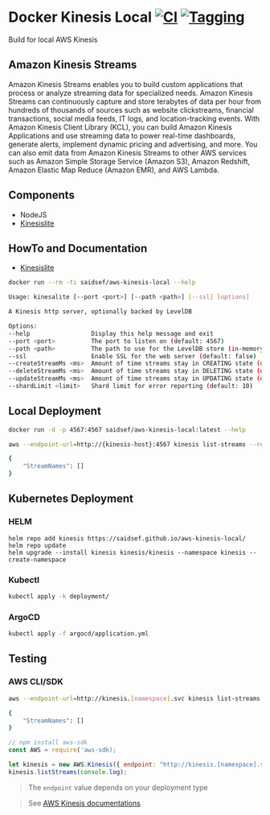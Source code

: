 # Docker Kinesis Local [![CI](https://github.com/saidsef/aws-kinesis-local/actions/workflows/docker.yml/badge.svg)](#howto-and-documentation) [![Tagging](https://github.com/saidsef/aws-kinesis-local/actions/workflows/charts.yml/badge.svg)](#howto-and-documentation)

Build for local AWS Kinesis

## Amazon Kinesis Streams

Amazon Kinesis Streams enables you to build custom applications that process or analyze streaming data for specialized needs. Amazon Kinesis Streams can continuously capture and store terabytes of data per hour from hundreds of thousands of sources such as website clickstreams, financial transactions, social media feeds, IT logs, and location-tracking events. With Amazon Kinesis Client Library (KCL), you can build Amazon Kinesis Applications and use streaming data to power real-time dashboards, generate alerts, implement dynamic pricing and advertising, and more. You can also emit data from Amazon Kinesis Streams to other AWS services such as Amazon Simple Storage Service (Amazon S3), Amazon Redshift, Amazon Elastic Map Reduce (Amazon EMR), and AWS Lambda.

## Components

* NodeJS
* [Kinesislite](https://github.com/mhart/kinesalite)

## HowTo and Documentation

* [Kinesislite](https://github.com/mhart/kinesalite)

 ```bash
docker run --rm -ti saidsef/aws-kinesis-local --help

 Usage: kinesalite [--port <port>] [--path <path>] [--ssl] [options]

 A Kinesis http server, optionally backed by LevelDB

 Options:
 --help                 Display this help message and exit
 --port <port>          The port to listen on (default: 4567)
 --path <path>          The path to use for the LevelDB store (in-memory by default)
 --ssl                  Enable SSL for the web server (default: false)
 --createStreamMs <ms>  Amount of time streams stay in CREATING state (default: 500)
 --deleteStreamMs <ms>  Amount of time streams stay in DELETING state (default: 500)
 --updateStreamMs <ms>  Amount of time streams stay in UPDATING state (default: 500)
 --shardLimit <limit>   Shard limit for error reporting (default: 10)
 ```

## Local Deployment

```bash
docker run -d -p 4567:4567 saidsef/aws-kinesis-local:latest --help
```

```bash
aws --endpoint-url=http://{kinesis-host}:4567 kinesis list-streams --region eu-west-1

{
    "StreamNames": []
}
```

## Kubernetes Deployment

### HELM

```shell
helm repo add kinesis https://saidsef.github.io/aws-kinesis-local/
helm repo update
helm upgrade --install kinesis kinesis/kinesis --namespace kinesis --create-namespace
```

### Kubectl

```bash
kubectl apply -k deployment/

```

### ArgoCD

```bash
kubectl apply -f argocd/application.yml
```

## Testing

### AWS CLI/SDK

```bash
aws --endpoint-url=http://kinesis.[namespace].svc kinesis list-streams --region eu-west-1

{
    "StreamNames": []
}
```

```javascript
// npm install aws-sdk
const AWS = require('aws-sdk);

let kinesis = new AWS.Kinesis({ endpoint: "http://kinesis.[namespace].svc", region: "eu-west-1"})
kinesis.listStreams(console.log);
```

> The `endpoint` value depends on your deployment type

> See [AWS Kinesis documentations](https://docs.aws.amazon.com/AWSJavaScriptSDK/latest/AWS/Kinesis.html)
